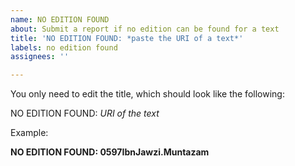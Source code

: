 ```yaml
---
name: NO EDITION FOUND
about: Submit a report if no edition can be found for a text
title: 'NO EDITION FOUND: *paste the URI of a text*'
labels: no edition found
assignees: ''

---
```


You only need to edit the title, which should look like the following:

NO EDITION FOUND: *URI of the text*

Example:

**NO EDITION FOUND: 0597IbnJawzi.Muntazam**
